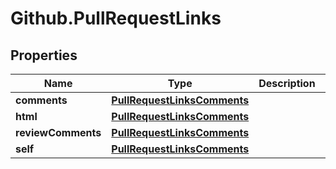 # Github.PullRequestLinks

## Properties

Name | Type | Description | Notes
------------ | ------------- | ------------- | -------------
**comments** | [**PullRequestLinksComments**](PullRequestLinksComments.md) |  | [optional] 
**html** | [**PullRequestLinksComments**](PullRequestLinksComments.md) |  | [optional] 
**reviewComments** | [**PullRequestLinksComments**](PullRequestLinksComments.md) |  | [optional] 
**self** | [**PullRequestLinksComments**](PullRequestLinksComments.md) |  | [optional] 


